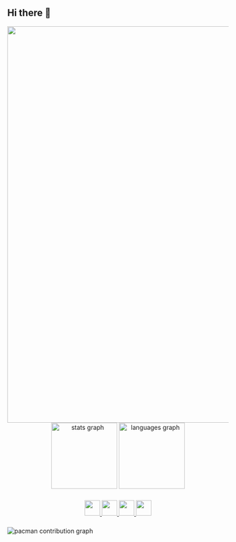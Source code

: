 ## Hi there 👋
<div align="center">
  <img src="https://user-images.githubusercontent.com/74038190/212284100-561aa473-3905-4a80-b561-0d28506553ee.gif" width="900">
</div>


<div align="center">
  <img src="https://github-readme-stats.vercel.app/api?username=yuan8927&hide_title=false&hide_rank=false&show_icons=true&include_all_commits=true&count_private=true&disable_animations=false&theme=dracula&locale=en&hide_border=false" height="150" alt="stats graph"  />
  <img src="https://github-readme-stats.vercel.app/api/top-langs?username=yuan8927&locale=en&hide_title=false&layout=compact&card_width=320&langs_count=5&theme=dracula&hide_border=false" height="150" alt="languages graph"  />
</div>

###

<div align="center">
<!-- X（旧Twitter） -->
<a href="https://twitter.com/your_twitter" target="_blank" rel="noopener noreferrer">
  <img src="https://img.shields.io/static/v1?message=X&logo=twitter&label=&color=1DA1F2&logoColor=white&labelColor=&style=for-the-badge&logoWidth=25" height="35" />
</a>

<!-- YouTube -->
<a href="https://youtube.com/@your_channel" target="_blank" rel="noopener noreferrer">
  <img src="https://img.shields.io/static/v1?message=YouTube&logo=youtube&label=&color=FF0000&logoColor=white&labelColor=&style=for-the-badge&logoWidth=25" height="35" />
</a>

<!-- Qiita -->
<a href="https://qiita.com/your_qiita_id" target="_blank" rel="noopener noreferrer">
  <img src="https://img.shields.io/static/v1?message=Qiita&logo=qiita&label=&color=55C500&logoColor=white&labelColor=&style=for-the-badge&logoWidth=25" height="35" />
</a>

<!-- Gmail -->
<a href="mailto:your.email@example.com" target="_blank" rel="noopener noreferrer">
  <img src="https://img.shields.io/static/v1?message=Gmail&logo=gmail&label=&color=D14836&logoColor=white&labelColor=&style=for-the-badge&logoWidth=25" height="35" />
</a>

</div>

###

<picture>
  <source media="(prefers-color-scheme: dark)" srcset="https://raw.githubusercontent.com/maurodesouza/maurodesouza/output/pacman-contribution-graph-dark.svg">
  <source media="(prefers-color-scheme: light)" srcset="https://raw.githubusercontent.com/maurodesouza/maurodesouza/output/pacman-contribution-graph.svg">
  <img alt="pacman contribution graph" src="https://raw.githubusercontent.com/maurodesouza/maurodesouza/output/pacman-contribution-graph.svg">
</picture>


